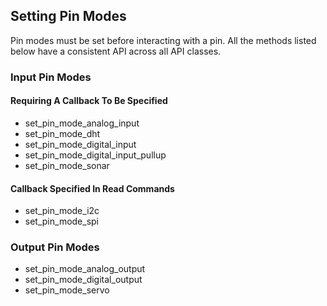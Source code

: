 ## Setting Pin Modes

Pin modes must be set before interacting with a pin. All the methods listed
below have a consistent API across all API classes.

### Input Pin Modes

#### Requiring A Callback To Be Specified
* set_pin_mode_analog_input
* set_pin_mode_dht
* set_pin_mode_digital_input
* set_pin_mode_digital_input_pullup
* set_pin_mode_sonar

#### Callback Specified In Read Commands
* set_pin_mode_i2c
* set_pin_mode_spi

### Output Pin Modes
* set_pin_mode_analog_output
* set_pin_mode_digital_output
* set_pin_mode_servo


<br>